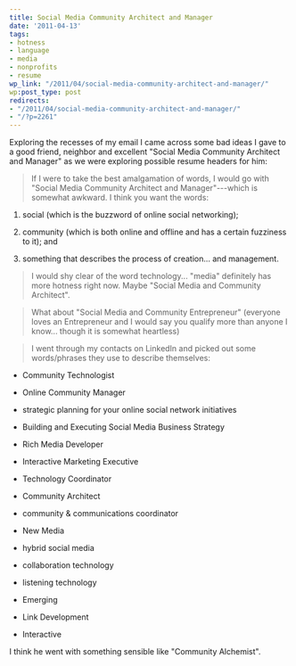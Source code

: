 ```yaml
---
title: Social Media Community Architect and Manager
date: '2011-04-13'
tags:
- hotness
- language
- media
- nonprofits
- resume
wp_link: "/2011/04/social-media-community-architect-and-manager/"
wp:post_type: post
redirects:
- "/2011/04/social-media-community-architect-and-manager/"
- "/?p=2261"
---
```


Exploring the recesses of my email I came across some bad ideas I gave to a good friend, neighbor and excellent "Social Media Community Architect and Manager" as we were exploring possible resume headers for him:

> If I were to take the best amalgamation of words, I would go with "Social Media Community Architect and Manager"---which is somewhat awkward. I think you want the words:

>

>

1. social (which is the buzzword of online social networking);

>

2. community (which is both online and offline and has a certain fuzziness to it); and

>

3. something that describes the process of creation... and management.

>

> I would shy clear of the word technology... "media" definitely has more hotness right now. Maybe "Social Media and Community Architect".

>

> What about "Social Media and Community Entrepreneur" (everyone loves an Entrepreneur and I would say you qualify more than anyone I know... though it is somewhat heartless)

>

> I went through my contacts on LinkedIn and picked out some words/phrases they use to describe themselves:

>

>

- Community Technologist

>

- Online Community Manager

>

- strategic planning for your online social network initiatives

>

- Building and Executing Social Media Business Strategy

>

- Rich Media Developer

>

- Interactive Marketing Executive

>

- Technology Coordinator

>

- Community Architect

>

- community & communications coordinator

>

- New Media

>

- hybrid social media

>

- collaboration technology

>

- listening technology

>

- Emerging

>

- Link Development

>

- Interactive

>

>

I think he went with something sensible like "Community Alchemist".
